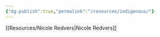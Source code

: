 ```yaml
---
{"dg-publish":true,"permalink":"/resources/indigenous/"}
---
```





[[Resources/Nicole Redvers\|Nicole Redvers]]
